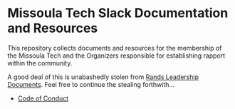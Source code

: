 # Missoula Tech Slack Documentation and Resources

This repository collects documents and resources for the membership of the Missoula Tech and the Organizers responsible for establishing rapport within the community.

A good deal of this is unabashedly stolen from [Rands Leadership Documents](https://github.com/randsleadershipslack/documents-and-resources).  Feel free to continue the stealing forthwith...

* [Code of Conduct](CODE_OF_CONDUCT.md)
